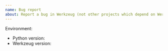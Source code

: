 ```yaml
---
name: Bug report
about: Report a bug in Werkzeug (not other projects which depend on Werkzeug)
---
```


<!--
This issue tracker is a tool to address bugs in Werkzeug itself. Please
use Pallets Discord or Stack Overflow for questions about your own code.

Replace this comment with a clear outline of what the bug is.
-->

<!--
Describe how to replicate the bug.

Include a minimal reproducible example that demonstrates the bug.
Include the full traceback if there was an exception.
-->

<!--
Describe the expected behavior that should have happened but didn't.
-->

Environment:

- Python version:
- Werkzeug version:
